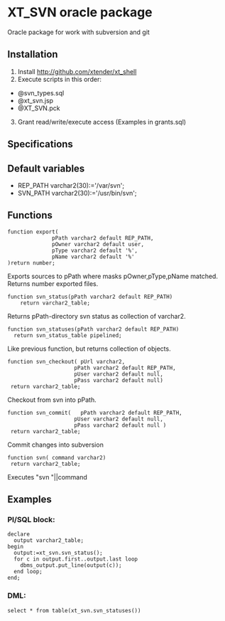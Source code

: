 XT_SVN oracle package
=============

Oracle package for work with subversion and git

Installation
-------
1. Install http://github.com/xtender/xt_shell
2. Execute scripts in this order:
* @svn_types.sql
* @xt_svn.jsp
* @XT_SVN.pck
3. Grant read/write/execute access (Examples in grants.sql)

Specifications
-------

Default variables
-------

* REP_PATH varchar2(30):='/var/svn';
* SVN_PATH varchar2(30):='/usr/bin/svn';

Functions
-------

    function export(
                  pPath varchar2 default REP_PATH, 
                  pOwner varchar2 default user, 
                  pType varchar2 default '%',
                  pName varchar2 default '%'
    )return number;

Exports sources to pPath where masks pOwner,pType,pName matched.
Returns number exported files.

    function svn_status(pPath varchar2 default REP_PATH)
        return varchar2_table;
        
Returns pPath-directory svn status as collection of varchar2.

    function svn_statuses(pPath varchar2 default REP_PATH)
      return svn_status_table pipelined;
      
Like previous function, but returns collection of objects.

    function svn_checkout( pUrl varchar2,
                         pPath varchar2 default REP_PATH,
                         pUser varchar2 default null,
                         pPass varchar2 default null)
     return varchar2_table;

Checkout from svn into pPath.

    function svn_commit(   pPath varchar2 default REP_PATH,
                         pUser varchar2 default null,
                         pPass varchar2 default null )
     return varchar2_table;

Commit changes into subversion

    function svn( command varchar2)
     return varchar2_table;

Executes "svn "||command


Examples
-------

### Pl/SQL block:

    declare
      output varchar2_table;
    begin
      output:=xt_svn.svn_status();
      for c in output.first..output.last loop
        dbms_output.put_line(output(c));
      end loop;
    end;

### DML:

    select * from table(xt_svn.svn_statuses())